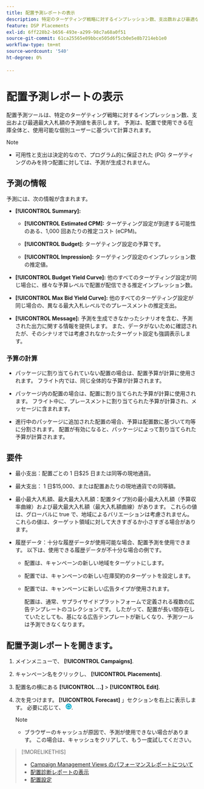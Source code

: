 ```yaml
---
title: 配置予測レポートの表示
description: 特定のターゲティング戦略に対するインプレッション数、支出数および最適な最大入札額をプレースメントに対して確認できます。
feature: DSP Placements
exl-id: 6ff228b2-b656-493e-a299-98c7a68a0f51
source-git-commit: 61ca25565e09bbce505d6f5cb0e5e8b7214eb1e0
workflow-type: tm+mt
source-wordcount: '540'
ht-degree: 0%

---
```


# 配置予測レポートの表示

<!-- Does this really belong in the Campaign Management > Reports section or in the Placements section? -->

配置予測ツールは、特定のターゲティング戦略に対するインプレッション数、支出および最適最大入札額の予測値を表示します。 予測は、配置で使用できる在庫全体と、使用可能な個別ユーザーに基づいて計算されます。

>[!NOTE]
>
>* 可用性と支出は決定的なので、プログラム的に保証された (PG) ターゲティングのみを持つ配置に対しては、予測が生成されません。

## 予測の情報

予測には、次の情報が含まれます。

* **[!UICONTROL Summary]:**

   * **[!UICONTROL Estimated CPM]:** ターゲティング設定が到達する可能性のある、1,000 回あたりの推定コスト (eCPM)。

   * **[!UICONTROL Budget]:** ターゲティング設定の予算です。

   * **[!UICONTROL Impression]:** ターゲティング設定のインプレッション数の推定値。

* **[!UICONTROL Budget Yield Curve]:** 他のすべてのターゲティング設定が同じ場合に、様々な予算レベルで配置が配信できる推定インプレッション数。

* **[!UICONTROL Max Bid Yield Curve]:** 他のすべてのターゲティング設定が同じ場合の、異なる最大入札レベルでのプレースメントの推定支出。

* **[!UICONTROL Message]:** 予測を生成できなかったシナリオを含む、予測された出力に関する情報を提供します。 また、データがないために確認されたが、そのシナリオでは考慮されなかったターゲット設定も強調表示します。

### 予算の計算

* パッケージに割り当てられていない配置の場合は、配置予算が計算に使用されます。 フライト内では、同じ全体的な予算が計算されます。

* パッケージ内の配置の場合は、配置に割り当てられた予算が計算に使用されます。 フライト中に、プレースメントに割り当てられた予算が計算され、メッセージに含まれます。

* 進行中のパッケージに追加された配置の場合、予算は配置数に基づいて均等に分割されます。 配置が有効になると、パッケージによって割り当てられた予算が計算されます。

## 要件

* 最小支出：配置ごとの 1 日$25 日または同等の現地通貨。

* 最大支出： 1 日$15,000、または配置あたりの現地通貨での同等額。

* 最小最大入札額、最大最大入札額：配置タイプ別の最小最大入札額（予算収率曲線）および最大最大入札額（最大入札額曲線）があります。 これらの値は、グローバルに true で、地域によるバリエーションは考慮されません。 これらの値は、ターゲット領域に対して大きすぎるか小さすぎる場合があります。

* 履歴データ：十分な履歴データが使用可能な場合、配置予測を使用できます。 以下は、使用できる履歴データが不十分な場合の例です。

   * 配置は、キャンペーンの新しい地域をターゲットにします。

   * 配置では、キャンペーンの新しい在庫契約のターゲットを設定します。

   * 配置では、キャンペーンに新しい広告タイプが使用されます。

     配置は、通常、サプライサイドプラットフォームで定義される複数の広告テンプレートのコレクションです。 したがって、配置が長い間存在していたとしても、基になる広告テンプレートが新しくなり、予測ツールは予測できなくなります。

## 配置予測レポートを開きます。

1. メインメニューで、 **[!UICONTROL Campaigns]**.

1. キャンペーン名をクリックし、 **[!UICONTROL Placements]**.

1. 配置名の横にある  **[!UICONTROL ...]** > **[!UICONTROL Edit]**.

1. 次を見つけます。 **[!UICONTROL Forecast]** 」セクションを右上に表示します。 必要に応じて、 ![予測](/help/dsp/assets/placement-forecast.png).

   >[!NOTE]
   >
   >* ブラウザーのキャッシュが原因で、予測が使用できない場合があります。 この場合は、キャッシュをクリアして、もう一度試してください。

>[!MORELIKETHIS]
>
>* [Campaign Management Views のパフォーマンスレポートについて](campaign-reports-about.md)
>* [配置診断レポートの表示](/help/dsp/campaign-management/reports/placement-diagnostics.md)
>* [配置設定](/help/dsp/campaign-management/placements/placement-settings.md)
